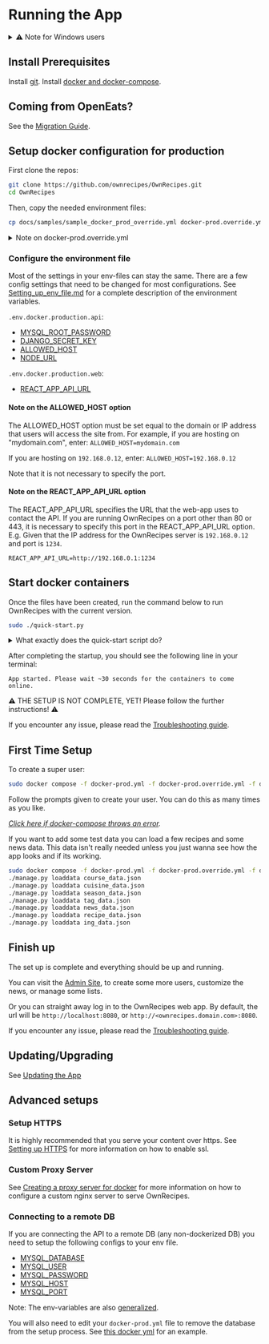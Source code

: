 # Running the App

<details>
  <summary>⚠ Note for Windows users</summary>
  <p>
    This documentation is written for Linux-based systems.
    If you are using Windows, please be aware of some subtle changes:
    <ol>
      <li>Do not use the built-in commad-line, but the PowerShell. Some syntax will not work on the command-line.</li>
      <li>There is no sudo. Most of the commands will work without the sudo. If you encounter permission errors, please run your PowerShell as administrator.</li>
    </ol>
  </p>
</details>

## Install Prerequisites

Install [git](Install_Prerequisites.md/#git).
Install [docker and docker-compose](Install_Prerequisites.md/#docker).

## Coming from OpenEats?

See the [Migration Guide](Migrating_from_OpenEats.md).

## Setup docker configuration for production

First clone the repos:
```bash
git clone https://github.com/ownrecipes/OwnRecipes.git
cd OwnRecipes
```

Then, copy the needed environment files:
```bash
cp docs/samples/sample_docker_prod_override.yml docker-prod.override.yml
```

<details>
  <summary>Note on docker-prod.override.yml</summary>
The `docker-prod.override.yml` specifies the port that OwnRecipes is served from as well as any additional configuration that overrides the defaults.
It also allows the containers to reboot themselves when your machine restarts or if the containers fail. You can change this to `never` if you want to manually control when the containers start and stop.
By default the nginx docker container will serve as a reverse proxy for the other services, and serve its content on port 8000 on the host machine (forwarded from port 80 on the container).
</details>

### Configure the environment file

Most of the settings in your env-files can stay the same. There are a few config settings that need to be changed for most configurations.
See [Setting_up_env_file.md](Setting_up_env_file.md) for a complete description of the environment variables.

`.env.docker.production.api`:

- [MYSQL_ROOT_PASSWORD](Setting_up_env_file.md#MYSQL_ROOT_PASSWORD)
- [DJANGO_SECRET_KEY](Setting_up_env_file.md#DJANGO_SECRET_KEY)
- [ALLOWED_HOST](Setting_up_env_file.md#ALLOWED_HOST)
- [NODE_URL](Setting_up_env_file.md#NODE_URL)

`.env.docker.production.web`:

- [REACT_APP_API_URL](Setting_up_env_file.md#REACT_APP_API_URL)


#### Note on the ALLOWED_HOST option

The ALLOWED_HOST option must be set equal to the domain or IP address that users will access the site from.
For example, if you are hosting on "mydomain.com", enter:
``ALLOWED_HOST=mydomain.com``

If you are hosting on `192.168.0.12`, enter:
``ALLOWED_HOST=192.168.0.12``

Note that it is not necessary to specify the port.

#### Note on the REACT_APP_API_URL option

The REACT_APP_API_URL specifies the URL that the web-app uses to contact the API.
If you are running OwnRecipes on a port other than 80 or 443, it is necessary to specify this port in the REACT_APP_API_URL option.
E.g. Given that the IP address for the OwnRecipes server is `192.168.0.12` and port is `1234`.

``REACT_APP_API_URL=http://192.168.0.1:1234``

## Start docker containers

Once the files have been created, run the command below to run OwnRecipes with the current version.

```bash
sudo ./quick-start.py
```

<details>
  <summary>What exactly does the quick-start script do?</summary>
  <ol>
    <li>Creates a `docker-prod.version.yml` file with the required image tags.</li>
    <li>Downloads the required images.</li>
    <li>Takes a backup of the database and your images.</li>
    <li>Restarts the OwnRecipes containers.</li>
  </ol>

You can also specify a different version to run, though you will have to make sure that the configuration files are compatible.
```bash
sudo ./quick-start.py -t 1.0.3
```

Use the following command for further help:
```bash
sudo ./quick-start.py --help
```

</details>

After completing the startup, you should see the following line in your terminal:

```
App started. Please wait ~30 seconds for the containers to come online.
```

:warning: THE SETUP IS NOT COMPLETE, YET! Please follow the further instructions! :warning:

If you encounter any issue, please read the [Troubleshooting guide](Troubleshooting.md).

## First Time Setup

To create a super user:
```bash
sudo docker compose -f docker-prod.yml -f docker-prod.override.yml -f docker-prod.version.yml run --rm --entrypoint 'python manage.py createsuperuser' api
```
Follow the prompts given to create your user. You can do this as many times as you like.

_[Click here if docker-compose throws an error](Troubleshooting.md#docker-compose-throws-an-error)._

If you want to add some test data you can load a few recipes and some news data. This data isn't really needed unless you just wanna see how the app looks and if its working.
```bash
sudo docker compose -f docker-prod.yml -f docker-prod.override.yml -f docker-prod.version.yml run --rm --entrypoint 'sh' api
./manage.py loaddata course_data.json
./manage.py loaddata cuisine_data.json
./manage.py loaddata season_data.json
./manage.py loaddata tag_data.json
./manage.py loaddata news_data.json
./manage.py loaddata recipe_data.json
./manage.py loaddata ing_data.json
```

## Finish up

The set up is complete and everything should be up and running.

You can visit the [Admin Site](Admin_site.md), to create some more users, customize the news, or manage some lists.

Or you can straight away log in to the OwnRecipes web app. By default, the url will be `http://localhost:8080`, or `http://<ownrecipes.domain.com>:8080`.

If you encounter any issue, please read the [Troubleshooting guide](Troubleshooting.md).

## Updating/Upgrading

See [Updating the App](Updating_the_App.md#updating-the-app-with-docker-production)

## Advanced setups

### Setup HTTPS

It is highly recommended that you serve your content over https. See [Setting up HTTPS](Setting_up_https.md) for more information on how to enable ssl.

### Custom Proxy Server

See [Creating a proxy server for docker](Creating_a_proxy_server_for_docker.md) for more information on how to configure a custom nginx server to serve OwnRecipes.

### Connecting to a remote DB

If you are connecting the API to a remote DB (any non-dockerized DB) you need to setup the following configs to your env file.

- [MYSQL_DATABASE](Setting_up_env_file.md#MYSQL_DATABASE)
- [MYSQL_USER](Setting_up_env_file.md#MYSQL_USER)
- [MYSQL_PASSWORD](Setting_up_env_file.md#MYSQL_PASSWORD)
- [MYSQL_HOST](Setting_up_env_file.md#MYSQL_HOST)
- [MYSQL_PORT](Setting_up_env_file.md#MYSQL_PORT)

Note: The env-variables are also [generalized](Setting_up_env_file.md#generalized-database-variables).

You will also need to edit your `docker-prod.yml` file to remove the database from the setup process. See [this docker yml](samples/sample_docker_prod_remote_db.yml) for an example.
